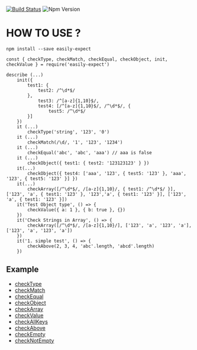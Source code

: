 [![Build Status](https://travis-ci.org/KSH-code/easily-expect.svg?branch=master)](https://travis-ci.org/KSH-code/easily-expect)
![Npm Version](https://img.shields.io/npm/v/easily-expect.svg?style=flat-square)
# HOW TO USE ?
```
npm install --save easily-expect
```
```
const { checkType, checkMatch, checkEqual, checkObject, init, checkValue } = require('easily-expect')

describe (...)
    init({
        test1: {
            test2: /^\d*$/
        },
            test3: /^[a-z]{1,10}$/,
            test4: [/^[a-z]{1,10}$/, /^\d*$/, {
                test5: /^\d*$/
        }]
    })
    it (...)
        checkType('string', '123', '0')
    it (...)
        checkMatch(/\d/, '1', '123', '1234')
    it (...)
        checkEqual('abc', 'abc', 'aaa') // aaa is false
    it (...)
        checkObject({ test1: { test2: '123123123' } })
    it(...)
        checkObject({ test4: ['aaa', '123', { test5: '123' }, 'aaa', '123', { test5: '123' }] })
    it(...)
        checkArray([/^\d*$/, /[a-z]{1,10}/, { test1: /^\d*$/ }], ['123', 'a', { test1: '123' }, '123','a', { test1: '123' }], ['123', 'a', { test1: '123' }])
    it('Test Object type', () => {
        checkValue({ a: 1 }, { b: true }, {})
    })
    it('Check Strings in Array', () => {
        checkArray([/^\d*$/, /[a-z]{1,10}/], ['123', 'a', '123', 'a'], ['123', 'a', '123', 'a'])
    })
    it('1. simple test', () => {
        checkAbove(2, 3, 4, 'abc'.length, 'abcd'.length)
    })

```
## Example
* [checkType](https://github.com/KSH-code/easily-expect/blob/master/test/checkType.test.js)
* [checkMatch](https://github.com/KSH-code/easily-expect/blob/master/test/checkMatch.test.js)
* [checkEqual](https://github.com/KSH-code/easily-expect/blob/master/test/checkEqual.test.js)
* [checkObject](https://github.com/KSH-code/easily-expect/blob/master/test/checkObject.test.js)
* [checkArray](https://github.com/KSH-code/easily-expect/blob/master/test/checkArray.test.js)
* [checkValue](https://github.com/KSH-code/easily-expect/blob/master/test/checkValue.test.js)
* [checkAllKeys](https://github.com/KSH-code/easily-expect/blob/master/test/checkAllKeys.test.js)
* [checkAbove](https://github.com/KSH-code/easily-expect/blob/master/test/checkAbove.test.js)
* [checkEmpty](https://github.com/KSH-code/easily-expect/blob/master/test/checkEmpty.test.js)
* [checkNotEmpty](https://github.com/KSH-code/easily-expect/blob/master/test/checkNotEmpty.test.js)
